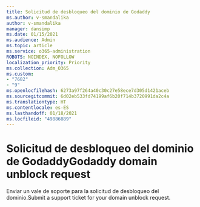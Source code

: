 ```yaml
---
title: Solicitud de desbloqueo del dominio de Godaddy
ms.author: v-smandalika
author: v-smandalika
manager: dansimp
ms.date: 01/15/2021
ms.audience: Admin
ms.topic: article
ms.service: o365-administration
ROBOTS: NOINDEX, NOFOLLOW
localization_priority: Priority
ms.collection: Adm_O365
ms.custom:
- "7682"
- "9"
ms.openlocfilehash: 6273a97f264a40c30c27e58ece7d305d1421aceb
ms.sourcegitcommit: 6d02eb533fd74199af6b20f714b3720991da2c4a
ms.translationtype: HT
ms.contentlocale: es-ES
ms.lasthandoff: 01/18/2021
ms.locfileid: "49886889"
---
```

# <a name="godaddy-domain-unblock-request"></a><span data-ttu-id="b70ac-102">Solicitud de desbloqueo del dominio de Godaddy</span><span class="sxs-lookup"><span data-stu-id="b70ac-102">Godaddy domain unblock request</span></span>

<span data-ttu-id="b70ac-103">Enviar un vale de soporte para la solicitud de desbloqueo del dominio.</span><span class="sxs-lookup"><span data-stu-id="b70ac-103">Submit a support ticket for your domain unblock request.</span></span>